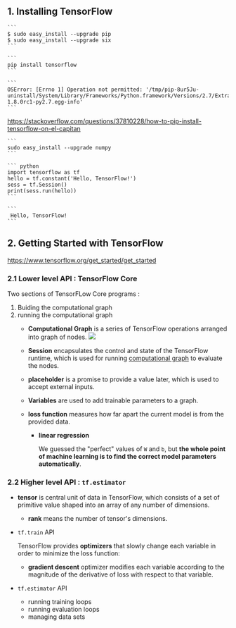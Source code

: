 
## 1. Installing TensorFlow

    ```
    $ sudo easy_install --upgrade pip
    $ sudo easy_install --upgrade six
    ```
    
    ```
    pip install tensorflow
    ```
    
    ```
    OSError: [Errno 1] Operation not permitted: '/tmp/pip-8ur5Ju-uninstall/System/Library/Frameworks/Python.framework/Versions/2.7/Extras/lib/python/numpy-1.8.0rc1-py2.7.egg-info'
    ```
   
  https://stackoverflow.com/questions/37810228/how-to-pip-install-tensorflow-on-el-capitan

    ```
    sudo easy_install --upgrade numpy
    ```
    
    ``` python
    import tensorflow as tf
    hello = tf.constant('Hello, TensorFlow!')
    sess = tf.Session()
    print(sess.run(hello))
    ```
    
    ```
     Hello, TensorFlow!
    ```
    
  ## 2. Getting Started with TensorFlow
     
   https://www.tensorflow.org/get_started/get_started
   
### 2.1  Lower level API : TensorFlow Core
  
  Two sections of TensorFLow Core programs : 
   1. Buiding the computational graph
   2. running the computational graph 
      + **Computational Graph** is a series of TensorFlow operations arranged into graph of nodes.
     ![](https://ws4.sinaimg.cn/large/006tKfTcgy1fjr58ego0cj317y0suq57.jpg)


      + **Session** encapsulates the control and state of the TensorFlow runtime, which is used for running <u>computational graph</u> to evaluate the nodes. 
      + **placeholder** is a promise to provide a value later, which is used to accept external inputs.
      + **Variables** are used to add trainable parameters to a graph.
      + **loss function** measures how far apart the current model is from the provided data.
        - **linear regression** 
     
          We guessed the "perfect" values of `W` and `b`, but **the whole point of machine learning is to find the correct model parameters automatically**.
   
### 2.2 Higher level API : `tf.estimator`
   
+ **tensor** is central unit of data in TensorFlow, which consists of a set of primitive value shaped into an array of any number of dimensions.
  - **rank** means the number of tensor's dimensions.
+ `tf.train` API
   
   TensorFlow provides **optimizers** that slowly change each variable in order to minimize the loss function:
   - **gradient descent** optimizer modifies each variable according to the magnitude of the derivative of loss with respect to that variable.
   
+ `tf.estimator` API
   - running training loops
   - running evaluation loops
   - managing data sets
    
   
          
         
      

     
         
      
     